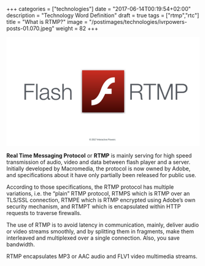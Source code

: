 +++
categories = ["technologies"]
date = "2017-06-14T00:19:54+02:00"
description = "Technology Word Definition"
draft = true
tags = ["rtmp","rtc"]
title = "What is RTMP?"
image = "/postimages/technologies/ivrpowers-posts-01.070.jpeg"
weight = 82
+++

![Lorem Ipsum](/postimages/technologies/ivrpowers-posts-01.070.jpeg)

**Real Time Messaging Protocol** or **RTMP** is mainly serving for high speed transmission of audio, video and data between flash player and a server. Initially developed by Macromedia, the protocol is now owned by Adobe, and specifications about it have only partially been released for public use.

According to those specifications, the RTMP protocol has multiple variations, i.e. the “plain” RTMP protocol, RTMPS which is RTMP over an TLS/SSL connection, RTMPE which is RTMP encrypted using Adobe’s own security mechanism, and RTMPT which is encapsulated within HTTP requests to traverse firewalls.

The use of RTMP is to avoid latency in communication, mainly, deliver audio or video streams smoothly, and by splitting them in fragments, make them interleaved and multiplexed over a single connection. Also, you save bandwidth.

RTMP encapsulates MP3 or AAC audio and FLV1 video multimedia streams.
